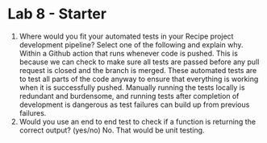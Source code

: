 # Lab 8 - Starter
1) Where would you fit your automated tests in your Recipe project development pipeline? Select one of the following and explain why.
   Within a Github action that runs whenever code is pushed.
   This is because we can check to make sure all tests are passed before any pull request is closed and the branch is merged. These automated tests are to test all parts of the code anyway to ensure that everything is working when it is successfully pushed. Manually running the tests locally is redundant and burdensome, and running tests after completion of development is dangerous as test failures can build up from previous failures.
2) Would you use an end to end test to check if a function is returning the correct output? (yes/no)
   No. That would be unit testing.

   